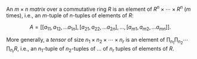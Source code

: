 An $m \times n$ *matrix* over a commutative ring $R$ is an element of $R^n \times \cdots \times R^n$ ($m$ times), i.e., an $m$-tuple of $n$-tuples of elements of $R$:

$$
A = [[a_{11}, a_{12}, \ldots a_{1n}], [a_{21}, a_{22}, \ldots a_{2n}], \ldots, [a_{m1}, a_{m2}, \ldots a_{mn}]].
$$

More generally, a *tensor* of size $n_1 \times n_2 \times \cdots \times n_r$ is an element of $\prod_{n_1} \prod_{n_2} \cdots \prod_{n_r} R$, i.e., an $n_1$-tuple of $n_2$-tuples of ... of $n_r$ tuples of elements of $R$.

